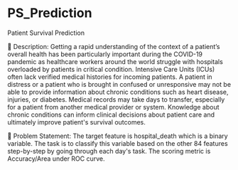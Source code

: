 # PS_Prediction
 Patient Survival Prediction

🧾 Description: 
Getting a rapid understanding of the context of a patient’s overall health has been particularly important during the COVID-19 pandemic as healthcare workers around the world struggle with hospitals overloaded by patients in critical condition.
Intensive Care Units (ICUs) often lack verified medical histories for incoming patients.
A patient in distress or a patient who is brought in confused or unresponsive may not be able to provide information about chronic conditions such as heart disease, injuries, or diabetes.
Medical records may take days to transfer, especially for a patient from another medical provider or system.
Knowledge about chronic conditions can inform clinical decisions about patient care and ultimately improve patient's survival outcomes.

🧭 Problem Statement: 
The target feature is hospital_death which is a binary variable. 
The task is to classify this variable based on the other 84 features step-by-step by going through each day's task.
The scoring metric is Accuracy/Area under ROC curve.
